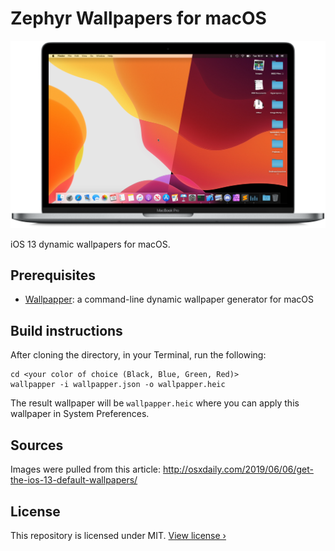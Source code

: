 # Zephyr Wallpapers for macOS

![Zephyr red sample](sample.png)

iOS 13 dynamic wallpapers for macOS.

## Prerequisites

- [Wallpapper](https://github.com/mczachurski/wallpapper): a command-line dynamic wallpaper generator for macOS

## Build instructions

After cloning the directory, in your Terminal, run the following:

```
cd <your color of choice (Black, Blue, Green, Red)>
wallpapper -i wallpapper.json -o wallpapper.heic
```

The result wallpaper will be `wallpapper.heic` where you can apply this wallpaper in System Preferences.

## Sources

Images were pulled from this article: http://osxdaily.com/2019/06/06/get-the-ios-13-default-wallpapers/

## License

This repository is licensed under MIT. [View license &rsaquo;](LICENSE.md)

